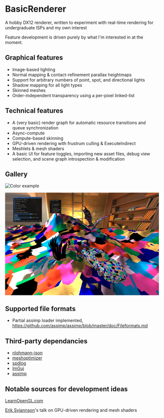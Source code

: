 
# BasicRenderer

A hobby DX12 renderer, written to experiment with real-time rendering for undergraduate ISPs and my own interest

Feature development is driven purely by what I'm interested in at the moment.




## Graphical features

- Image-based lighting
- Normal mapping & contact-refinement parallax heightmaps
- Support for arbitrary numbers of point, spot, and directional lights
- Shadow mapping for all light types
- Skinned meshes
- Order-independent transparency using a per-pixel linked-list

## Technical features

- A (very basic) render graph for automatic resource transitions and queue synchronization
- Async-compute
- Compute-based skinning
- GPU-driven rendering with frustrum culling & ExecuteIndirect
- Meshlets & mesh shaders
- A basic UI for feature toggles, importing new asset files, debug view selection, and scene graph introspection & modification

## Gallery

![Color example](images/color.png)

![Meshlets example](images/meshlets.png)

## Supported file formats
- Partial assimp loader implemented, https://github.com/assimp/assimp/blob/master/doc/Fileformats.md

## Third-party dependancies

- [nlohmann-json](https://github.com/nlohmann/json)
- [meshoptimizer](https://github.com/zeux/meshoptimizer)
- [spdlog](https://github.com/gabime/spdlog)
- [ImGui](https://github.com/ocornut/imgui)
- [assimp](https://github.com/assimp/assimp)

## Notable sources for development ideas

[LearnOpenGL.com](https://learnopengl.com/)

[Erik Svjannson](https://www.youtube.com/watch?v=EtX7WnFhxtQ)'s talk on GPU-driven rendering and mesh shaders


